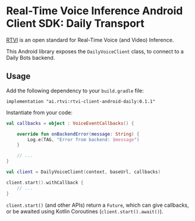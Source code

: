 # Real-Time Voice Inference Android Client SDK: Daily Transport

[RTVI](https://github.com/rtvi-ai/) is an open standard for Real-Time Voice (and Video) Inference.

This Android library exposes the `DailyVoiceClient` class, to connect to a Daily Bots backend.

## Usage

Add the following dependency to your `build.gradle` file:

```
implementation "ai.rtvi:rtvi-client-android-daily:0.1.1"
```

Instantiate from your code:

```kotlin
val callbacks = object : VoiceEventCallbacks() {

    override fun onBackendError(message: String) {
        Log.e(TAG, "Error from backend: $message")
    }

    // ...
}

val client = DailyVoiceClient(context, baseUrl, callbacks)

client.start().withCallback {
    // ...
}
```

`client.start()` (and other APIs) return a `Future`, which can give callbacks, or be awaited
using Kotlin Coroutines (`client.start().await()`).